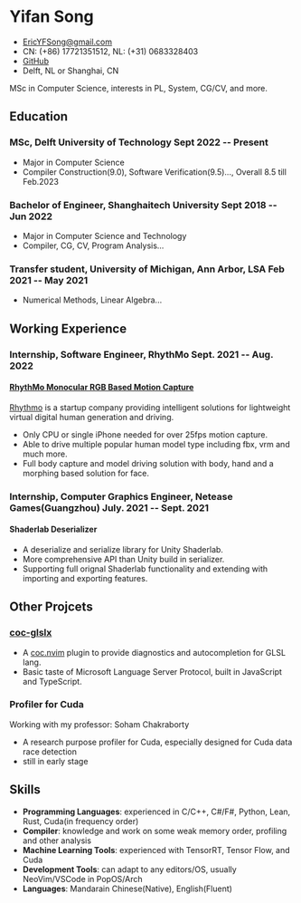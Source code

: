 <!-- The (first) h1 will be used as the <title> of the HTML page -->
# Yifan Song

<!-- The unordered list immediately after the h1 will be formatted on a single
line. It is intended to be used for contact details -->
- <EricYFSong@gmail.com>
- CN: (+86) 17721351512, NL: (+31) 0683328403
- [GitHub](https://github.com/Eric-Song-Nop/)
- Delft, NL or Shanghai, CN

<!-- - [Blog and CV](http://121.4.19.237/) -->

<!-- The paragraph after the h1 and ul and before the first h2 is optional. It
is intended to be used for a short summary. -->
MSc in Computer Science, interests in PL, System, CG/CV, and more.

## Education

### <span>MSc, Delft University of Technology</span> <span>Sept 2022 -- Present</span>

- Major in Computer Science
- Compiler Construction(9.0), Software Verification(9.5)..., Overall 8.5 till Feb.2023

### <span>Bachelor of Engineer, Shanghaitech University</span> <span>Sept 2018 -- Jun 2022</span>

- Major in Computer Science and Technology
- Compiler, CG, CV, Program Analysis...
  <!-- - GPA 3.3, TOEFL 102, GRE 155(verbal) + 169(math) -->

### <span>Transfer student, University of Michigan, Ann Arbor, LSA </span> <span>Feb 2021 -- May 2021</span>

- Numerical Methods, Linear Algebra...

## Working Experience

<!-- You have to wrap the "left" and "right" half of these headings in spans by
hand -->
### <span>Internship, Software Engineer, RhythMo</span> <span>Sept. 2021 -- Aug. 2022</span>

#### [RhythMo Monocular RGB Based Motion Capture](https://www.bilibili.com/video/BV1Xg411K7wY?share_source=copy_web)

[Rhythmo](https://rhythmo.cn) is a startup company providing intelligent solutions for lightweight virtual digital human generation and driving.

- Only CPU or single iPhone needed for over 25fps motion capture.
- Able to drive multiple popular human model type including fbx, vrm and much more.
- Full body capture and model driving solution with body, hand and a morphing based solution for face.

### <span>Internship, Computer Graphics Engineer, Netease Games(Guangzhou)</span> <span>July. 2021 -- Sept. 2021</span>

#### Shaderlab Deserializer

- A deserialize and serialize library for Unity Shaderlab.
- More comprehensive API than Unity build in serializer.
- Supporting full orignal Shaderlab functionality and extending with importing
and exporting features.

<!-- 
### <span>Research Assistant in VDI center </span> <span>Dec 2020 -- Present</span>

[Visual and Data Intelligence Center](http://vic.shanghaitech.edu.cn/) focus on
computer vision and computer graphics.
My current topic in VDI is about monocular full body human motion capture. -->

<!-- ## Course Projects

### <span>SPH Based Fluid Simulation with Rigid Body Two Way Coupling </span> <span>Dec 2020</span>

- Incompressible SPH based fluid simulation with two way coupling with a cube.
- Spatial hash speed up and boundary sph particles for rigid body simulation.
- Implemented in pure C++ and offline rendering with blender.

### <span>COOL Compiler </span> <span>Dec 2018</span>

- Implementing a compiler with lexical analysis, parsing, semantic analysis, and code generation to MISP.
- Basic semantic and syntax analysis are done and support object oriented programming with inheritance

### <span>A Taste of CNN Based Gaze Estimation</span> <span>Dec 2020</span>

- A CNN based gaze estimation with almost SOTA accuracy developed with PyTorch. -->

<!-- 
### <span> A star plane fighting game </span> <span>Dec 2020</span>
  - A star plane fighting game developed with unity which has cool space ship fighting part and space station communication part.
  - The game fully supports Xbox 360 controller and localized for both Chinese and English with XML.
  -->

## Other Projcets

### [coc-glslx](https://github.com/Eric-Song-Nop/coc-glslx)

- A [coc.nvim](https://github.com/neoclide/coc.nvim) plugin to provide diagnostics and autocompletion for GLSL lang. 
- Basic taste of Microsoft Language Server Protocol, built in JavaScript and TypeScript.

### Profiler for Cuda

Working with my professor: Soham Chakraborty

- A research purpose profiler for Cuda, especially designed for Cuda data race detection
- still in early stage

## Skills

 <!-- - Game Development: Unity, OpenGL, Direct3D, Computer Graphics -->

- **Programming Languages**: experienced in C/C++, C#/F#, Python, Lean, Rust, Cuda(in frequency order)
- **Compiler**: knowledge and work on some weak memory order, profiling and other analysis
- **Machine Learning Tools**: experienced with TensorRT, Tensor Flow, and Cuda
- **Development Tools**: can adapt to any editors/OS, usually NeoVim/VSCode in PopOS/Arch
- **Languages**: Mandarain Chinese(Native), English(Fluent)
